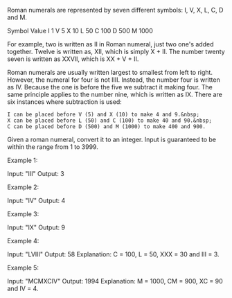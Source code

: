 Roman numerals are represented by seven different symbols:&nbsp;I, V, X, L, C, D and M.


Symbol       Value
I             1
V             5
X             10
L             50
C             100
D             500
M             1000

For example,&nbsp;two is written as II&nbsp;in Roman numeral, just two one&#39;s added together. Twelve is written as, XII, which is simply X + II. The number twenty seven is written as XXVII, which is XX + V + II.

Roman numerals are usually written largest to smallest from left to right. However, the numeral for four is not IIII. Instead, the number four is written as IV. Because the one is before the five we subtract it making four. The same principle applies to the number nine, which is written as IX. There are six instances where subtraction is used:


	I can be placed before V (5) and X (10) to make 4 and 9.&nbsp;
	X can be placed before L (50) and C (100) to make 40 and 90.&nbsp;
	C can be placed before D (500) and M (1000) to make 400 and 900.


Given a roman numeral, convert it to an integer. Input is guaranteed to be within the range from 1 to 3999.

Example 1:


Input:&nbsp;&quot;III&quot;
Output: 3

Example 2:


Input:&nbsp;&quot;IV&quot;
Output: 4

Example 3:


Input:&nbsp;&quot;IX&quot;
Output: 9

Example 4:


Input:&nbsp;&quot;LVIII&quot;
Output: 58
Explanation: C = 100, L = 50, XXX = 30 and III = 3.


Example 5:


Input:&nbsp;&quot;MCMXCIV&quot;
Output: 1994
Explanation: M = 1000, CM = 900, XC = 90 and IV = 4.
